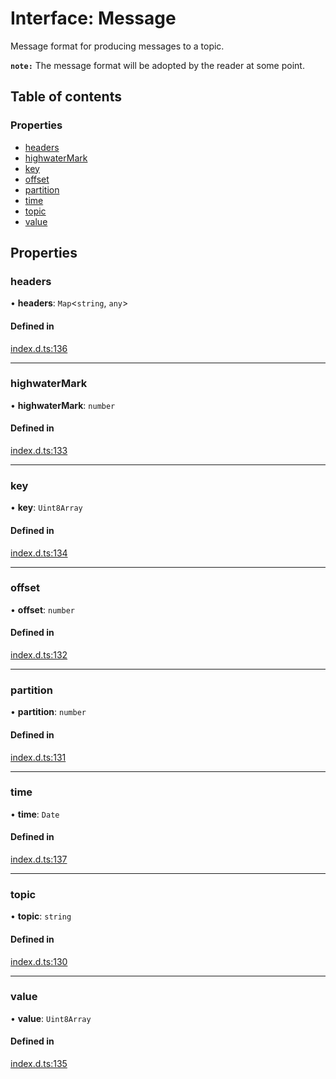 # Interface: Message

Message format for producing messages to a topic.

**`note:`** The message format will be adopted by the reader at some point.

## Table of contents

### Properties

- [headers](Message.md#headers)
- [highwaterMark](Message.md#highwatermark)
- [key](Message.md#key)
- [offset](Message.md#offset)
- [partition](Message.md#partition)
- [time](Message.md#time)
- [topic](Message.md#topic)
- [value](Message.md#value)

## Properties

### headers

• **headers**: `Map`<`string`, `any`\>

#### Defined in

[index.d.ts:136](https://github.com/mostafa/xk6-kafka/blob/main/api-docs/index.d.ts#L136)

---

### highwaterMark

• **highwaterMark**: `number`

#### Defined in

[index.d.ts:133](https://github.com/mostafa/xk6-kafka/blob/main/api-docs/index.d.ts#L133)

---

### key

• **key**: `Uint8Array`

#### Defined in

[index.d.ts:134](https://github.com/mostafa/xk6-kafka/blob/main/api-docs/index.d.ts#L134)

---

### offset

• **offset**: `number`

#### Defined in

[index.d.ts:132](https://github.com/mostafa/xk6-kafka/blob/main/api-docs/index.d.ts#L132)

---

### partition

• **partition**: `number`

#### Defined in

[index.d.ts:131](https://github.com/mostafa/xk6-kafka/blob/main/api-docs/index.d.ts#L131)

---

### time

• **time**: `Date`

#### Defined in

[index.d.ts:137](https://github.com/mostafa/xk6-kafka/blob/main/api-docs/index.d.ts#L137)

---

### topic

• **topic**: `string`

#### Defined in

[index.d.ts:130](https://github.com/mostafa/xk6-kafka/blob/main/api-docs/index.d.ts#L130)

---

### value

• **value**: `Uint8Array`

#### Defined in

[index.d.ts:135](https://github.com/mostafa/xk6-kafka/blob/main/api-docs/index.d.ts#L135)
